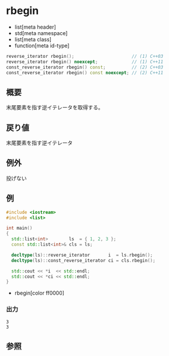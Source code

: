 # rbegin
* list[meta header]
* std[meta namespace]
* list[meta class]
* function[meta id-type]

```cpp
reverse_iterator rbegin();                      // (1) C++03
reverse_iterator rbegin() noexcept;             // (1) C++11
const_reverse_iterator rbegin() const;          // (2) C++03
const_reverse_iterator rbegin() const noexcept; // (2) C++11
```

## 概要
末尾要素を指す逆イテレータを取得する。


## 戻り値
末尾要素を指す逆イテレータ


## 例外
投げない


## 例
```cpp example
#include <iostream>
#include <list>

int main()
{
  std::list<int>        ls  = { 1, 2, 3 };
  const std::list<int>& cls = ls;

  decltype(ls)::reverse_iterator       i  = ls.rbegin();
  decltype(ls)::const_reverse_iterator ci = cls.rbegin();

  std::cout << *i  << std::endl;
  std::cout << *ci << std::endl;
}
```
* rbegin[color ff0000]

### 出力
```
3
3
```

## 参照


